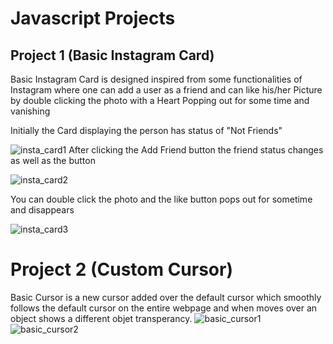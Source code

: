 # Javascript Projects

## Project 1 (Basic Instagram Card)
Basic Instagram Card is designed inspired from some functionalities of Instagram where one can add a user as a friend and can like his/her Picture by double clicking the photo with a Heart Popping out for some time and vanishing 

Initially the Card displaying the person has status of "Not Friends"

![insta_card1](https://github.com/Ruchitn21/Javascript-DOM-Projects/assets/49104850/1b7106c6-d612-4996-a0ac-c860ad86c908)
After clicking the Add Friend button the friend status changes as well as the button

![insta_card2](https://github.com/Ruchitn21/Javascript-DOM-Projects/assets/49104850/f206d67f-d897-4d5f-8a16-450acb962e28)

You can double click the photo and the like button pops out for sometime and disappears

![insta_card3](https://github.com/Ruchitn21/Javascript-DOM-Projects/assets/49104850/a9e164d9-5b16-4da8-ae5a-e5c6c67c3127)

# Project 2 (Custom Cursor)
Basic Cursor is a new cursor added over the default cursor which smoothly follows the default cursor on the entire webpage and when moves over an object shows a different objet transperancy.
![basic_cursor1](https://github.com/Ruchitn21/Javascript-DOM-Projects/assets/49104850/d610a7a0-4223-4eb5-b9e0-45e97f13c94f)
![basic_cursor2](https://github.com/Ruchitn21/Javascript-DOM-Projects/assets/49104850/eff980d6-d755-4973-b0a0-a9db6f2ed700)

